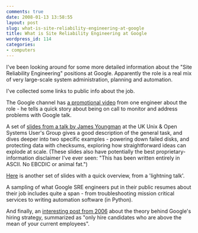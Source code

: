 ```yaml
---
comments: true
date: 2008-01-13 13:58:55
layout: post
slug: what-is-site-reliability-engineering-at-google
title: What is Site Reliability Engineering at Google
wordpress_id: 114
categories:
- computers
---
```


I've been looking around for some more detailed information about the "Site Reliability Engineering" positions at Google.
Apparently the role is a real mix of very large-scale system administration, planning and automation.

I've collected some links to public info about the job.

The Google channel has [a promotional video](http://www.youtube.com/watch?v=y31STIrwtlk) from one engineer about the role - he tells a quick story about being on call to monitor and address problems with Google talk.

A set of [slides from a talk by James Youngman](http://www.ukuug.org/events/spring2007/programme/ThatCouldntHappenToUs.pdf) at the UK Unix & Open Systems User's Group gives a good description of the general task, and dives deeper into two specific examples - powering down failed disks, and protecting data with checksums, exploring how straightforward ideas can explode at scale.
(These slides also have potentially the best proprietary-information disclaimer I've ever seen: "This has been written entirely in ASCII. No EBCDIC or animal fat.")

[Here](http://sysadmin.miniconf.org/2006/pollmann_google_lightning_talk.ppt) is another set of slides with a quick overview, from a 'lightning talk'.

A sampling of what Google SRE engineers put in their public resumes about their job includes quite a span - from troubleshooting mission critical services to writing automation software (in Python).

And finally, an [interesting post from 2006](http://googleresearch.blogspot.com/2006/03/hiring-lake-wobegon-strategy.html) about the theory behind Google's hiring strategy, summarized as "only hire candidates who are above the mean of your current employees".
